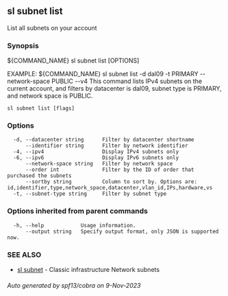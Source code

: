 ## sl subnet list

List all subnets on your account

### Synopsis

${COMMAND_NAME} sl subnet list [OPTIONS]

EXAMPLE:
   ${COMMAND_NAME} sl subnet list -d dal09 -t PRIMARY --network-space PUBLIC --v4
   This command lists IPv4 subnets on the current account, and filters by datacenter is dal09, subnet type is PRIMARY, and network space is PUBLIC.

```
sl subnet list [flags]
```

### Options

```
  -d, --datacenter string      Filter by datacenter shortname
      --identifier string      Filter by network identifier
  -4, --ipv4                   Display IPv4 subnets only
  -6, --ipv6                   Display IPv6 subnets only
      --network-space string   Filter by network space
      --order int              Filter by the ID of order that purchased the subnets
      --sortby string          Column to sort by. Options are: id,identifier,type,network_space,datacenter,vlan_id,IPs,hardware,vs
  -t, --subnet-type string     Filter by subnet type
```

### Options inherited from parent commands

```
  -h, --help            Usage information.
      --output string   Specify output format, only JSON is supported now.
```

### SEE ALSO

* [sl subnet](sl_subnet.md)	 - Classic infrastructure Network subnets

###### Auto generated by spf13/cobra on 9-Nov-2023
